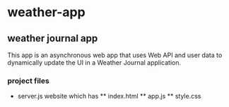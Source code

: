 # weather-app
## weather journal app
 This app is an asynchronous web app that uses Web API and user data to dynamically update the UI in a Weather Journal application.
 ### project files
 * server.js
 website which has
** index.html
** app.js
** style.css
